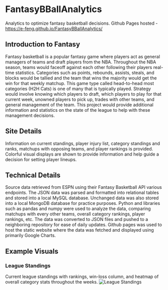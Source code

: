 # FantasyBBallAnalytics
Analytics to optimize fantasy basketball decisions.
Github Pages hosted - https://e-feng.github.io/FantasyBBallAnalytics/

## Introduction to Fantasy
Fantasy basketball is a popular fantasy game where players act as general managers of teams and draft players from the NBA. Throughout the NBA season, teams would faceoff against each other following their players real-time statistics. Categories such as points, rebounds, assists, steals, and blocks would be tallied and the team that wins the majority would get the win for that weekly matchup. This game type called head-to-head most categories (H2H Cats) is one of many that is typically played. Strategy would involve knowing which players to draft, which players to play for that current week, unowned players to pick up, trades with other teams, and general management of the team. This project would provide additional information and statistics on the state of the league to help with these management decisions.

## Site Details
Information on current standings, player injury list, category standings and ranks, matchups with opposing teams, and player rankings is provided. Colorful visual displays are shown to provide information and help guide a decision for setting player lineups.

## Technical Details
Source data retrieved from ESPN using their Fantasy Basketball API various endpoints. The JSON data was parsed and formatted into relational tables and stored into a local MySQL database. Unchanged data was also stored into a local MongoDB database for practice purposes. Python and libraries such as pandas and numpy were used to analyze the data, comparing matchups with every other teams, overall category rankings, player rankings, etc. The data was converted to JSON files and pushed to a neighboring repository for ease of daily updates. Github pages was used to host the static website where the data was fetched and displayed using primarily Google Charts.

## Example Visuals
### League Standings
Current league standings with rankings, win-loss column, and heatmap of overall category stats throughout the weeks.
![League Standings](https://i.imgur.com/q82IisH.png)
